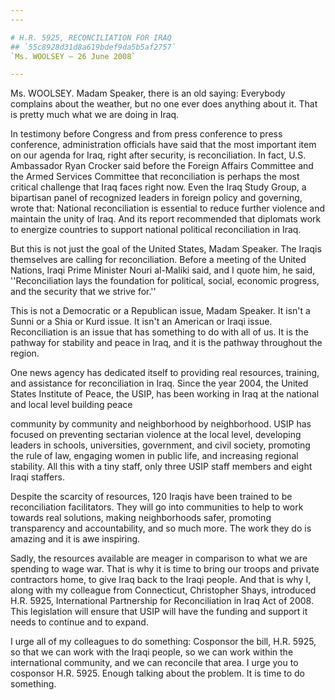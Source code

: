 ```yaml
---
---

# H.R. 5925, RECONCILIATION FOR IRAQ
## `55c8928d31d8a619bdef9da5b5af2757`
`Ms. WOOLSEY — 26 June 2008`

---
```



Ms. WOOLSEY. Madam Speaker, there is an old saying: Everybody 
complains about the weather, but no one ever does anything about it. 
That is pretty much what we are doing in Iraq.

In testimony before Congress and from press conference to press 
conference, administration officials have said that the most important 
item on our agenda for Iraq, right after security, is reconciliation. 
In fact, U.S. Ambassador Ryan Crocker said before the Foreign Affairs 
Committee and the Armed Services Committee that reconciliation is 
perhaps the most critical challenge that Iraq faces right now. Even the 
Iraq Study Group, a bipartisan panel of recognized leaders in foreign 
policy and governing, wrote that: National reconciliation is essential 
to reduce further violence and maintain the unity of Iraq. And its 
report recommended that diplomats work to energize countries to support 
national political reconciliation in Iraq.

But this is not just the goal of the United States, Madam Speaker. 
The Iraqis themselves are calling for reconciliation. Before a meeting 
of the United Nations, Iraqi Prime Minister Nouri al-Maliki said, and I 
quote him, he said, ''Reconciliation lays the foundation for political, 
social, economic progress, and the security that we strive for.''

This is not a Democratic or a Republican issue, Madam Speaker. It 
isn't a Sunni or a Shia or Kurd issue. It isn't an American or Iraqi 
issue. Reconciliation is an issue that has something to do with all of 
us. It is the pathway for stability and peace in Iraq, and it is the 
pathway throughout the region.

One news agency has dedicated itself to providing real resources, 
training, and assistance for reconciliation in Iraq. Since the year 
2004, the United States Institute of Peace, the USIP, has been working 
in Iraq at the national and local level building peace


community by community and neighborhood by neighborhood. USIP has 
focused on preventing sectarian violence at the local level, developing 
leaders in schools, universities, government, and civil society, 
promoting the rule of law, engaging women in public life, and 
increasing regional stability. All this with a tiny staff, only three 
USIP staff members and eight Iraqi staffers.

Despite the scarcity of resources, 120 Iraqis have been trained to be 
reconciliation facilitators. They will go into communities to help to 
work towards real solutions, making neighborhoods safer, promoting 
transparency and accountability, and so much more. The work they do is 
amazing and it is awe inspiring.

Sadly, the resources available are meager in comparison to what we 
are spending to wage war. That is why it is time to bring our troops 
and private contractors home, to give Iraq back to the Iraqi people. 
And that is why I, along with my colleague from Connecticut, 
Christopher Shays, introduced H.R. 5925, International Partnership for 
Reconciliation in Iraq Act of 2008. This legislation will ensure that 
USIP will have the funding and support it needs to continue and to 
expand.

I urge all of my colleagues to do something: Cosponsor the bill, H.R. 
5925, so that we can work with the Iraqi people, so we can work within 
the international community, and we can reconcile that area. I urge you 
to cosponsor H.R. 5925. Enough talking about the problem. It is time to 
do something.
